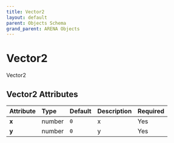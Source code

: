 ```yaml
---
title: Vector2
layout: default
parent: Objects Schema
grand_parent: ARENA Objects
---
```


<!--CAUTION: This file is autogenerated from https://github.com/arenaxr/arena-schemas. Changes made here may be overwritten.-->


Vector2
=======


Vector2

Vector2 Attributes
-------------------

|Attribute|Type|Default|Description|Required|
| :--- | :--- | :--- | :--- | :--- |
|**x**|number|```0```|x|Yes|
|**y**|number|```0```|y|Yes|
